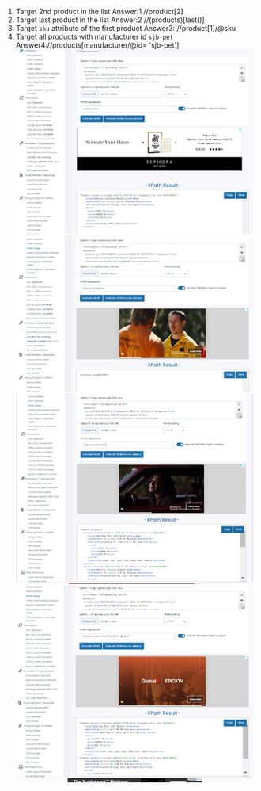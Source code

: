 1. Target 2nd product in the list
Answer:1 //product[2]
2. Target last product in the list
Answer:2 //(products)[last()]
3. Target `sku` attribute of the first product
Answer3: //product[1]/@sku
4. Target all products with manufacturer id `sjb-pet`
Answer4://products[manufacturer/@id= 'sjb-pet']
![image info](assets/mod4-1.png)
![image info](assets/mod4-3.png)
![image info](assets/mod4-2.png)
![image info](assets/mod4-4.png)